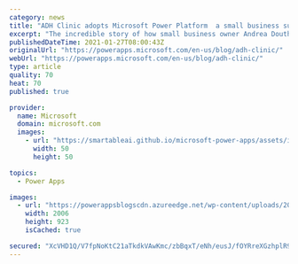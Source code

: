 ```yaml
---
category: news
title: "ADH Clinic adopts Microsoft Power Platform  a small business survival story"
excerpt: "The incredible story of how small business owner Andrea Douthwaite-Hodges partnered with two dear friends who implemented a technology solution that enabled her to safely re-open her clinic during the COVID-19 pandemic. The solution includes Microsoft Bookings, Outlook, Microsoft Forms, Power Apps, Power"
publishedDateTime: 2021-01-27T08:00:43Z
originalUrl: "https://powerapps.microsoft.com/en-us/blog/adh-clinic/"
webUrl: "https://powerapps.microsoft.com/en-us/blog/adh-clinic/"
type: article
quality: 70
heat: 70
published: true

provider:
  name: Microsoft
  domain: microsoft.com
  images:
    - url: "https://smartableai.github.io/microsoft-power-apps/assets/images/organizations/microsoft.com-50x50.jpg"
      width: 50
      height: 50

topics:
  - Power Apps

images:
  - url: "https://powerappsblogscdn.azureedge.net/wp-content/uploads/2021/01/ADHClinic_BannerJPG.jpg"
    width: 2006
    height: 923
    isCached: true

secured: "XcVHD1Q/V7fpNoKtC21aTkdkVAwKmc/zbBqxT/eNh/eusJ/fOYRreXGzhplR9VdL2hGhxV4B5vFh/LwaCbH4b3JT3cjx5sRGVJZ4Hdrduu7dIxlBrUCeoTC5lJ2xxl5nl80KIZTHzPwP7VzjfUAvvE7YSYgoekuixWb57nijDnu97Pjrr84sZwwHz1PeT1LxXa/A8RWsIHLRdr2Pyz7hZ2IWNQtVa0pJchN5pLfHweSBA5Dks5XxlC6K/2zqNQyqbk9J7ALoVFEC4FRZPorrhd5SfcfmysH/QwT3L4RhSj2Var2oS+CKA/xMdlHNu127YBpnqkbi277QZqDwp+kumVSQKVKRXmGpJWUxVvGj0vY=;HpYxM4i9UPA3JuhKqnMs2g=="
---
```


